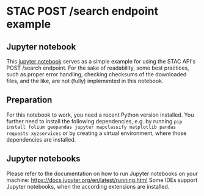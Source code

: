 # STAC POST /search endpoint example

## Jupyter notebook

This [jupyter notebook](./assets/stach-search-ednpoint-example.ipynb) serves as a simple example for using the STAC API's POST /search endpoint. For the sake of readability, some best practices, such as proper error handling, checking checksums of the downloaded files, and the like, are not (fully) implemented in this notebook.

## Preparation

For this notebook to work, you need a recent Python version installed. You further need to install the following dependencies, e.g. by running `pip install folium geopandas jupyter mapclassify matplotlib pandas requests xyzservices` or by creating a virtual environment, where those dependencies are installed.

## Jupyter notebooks

Please refer to the documentation on how to run Jupyter notebooks on your machine: https://docs.jupyter.org/en/latest/running.html
Some IDEs support Jupyter notebooks, when the according extensions are installed.
